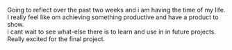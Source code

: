 Going to reflect over the past two weeks and i am having the time of my life.  
I really feel like om achieving something productive and have a product to show.   
i cant wait to see what-else there is to learn and use in in future projects.  
Really excited for the final project.

